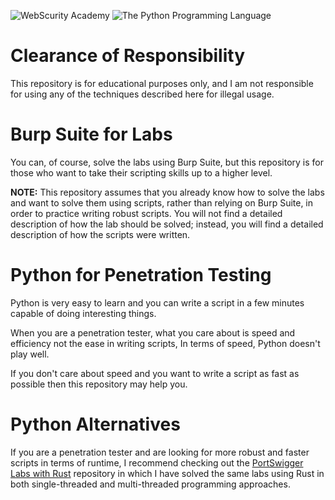 ![WebScurity Academy](https://portswigger.net/content/images/logos/academy-twittercard.png)
![The Python Programming Language](https://www.python.org/static/community_logos/python-logo-master-v3-TM-flattened.png)


# Clearance of Responsibility
This repository is for educational purposes only, and I am not responsible for using any of the techniques described here for illegal usage.


# Burp Suite for Labs
You can, of course, solve the labs using Burp Suite, but this repository is for those who want to take their scripting skills up to a higher level.

**NOTE:** This repository assumes that you already know how to solve the labs and want to solve them using scripts, rather than relying on Burp Suite, in order to practice writing robust scripts.
You will not find a detailed description of how the lab should be solved; instead, you will find a detailed description of how the scripts were written.


# Python for Penetration Testing
Python is very easy to learn and you can write a script in a few minutes capable of doing interesting things.

When you are a penetration tester, what you care about is speed and efficiency not the ease in writing scripts, In terms of speed, Python doesn't play well.

If you don't care about speed and you want to write a script as fast as possible then this repository may help you.

# Python Alternatives
If you are a penetration tester and are looking for more robust and faster scripts in terms of runtime, I recommend checking out the [PortSwigger Labs with Rust](https://github.com/elqalawii/portswigger_labs_with_rust) repository in which I have solved the same labs using Rust in both single-threaded and multi-threaded programming approaches.
